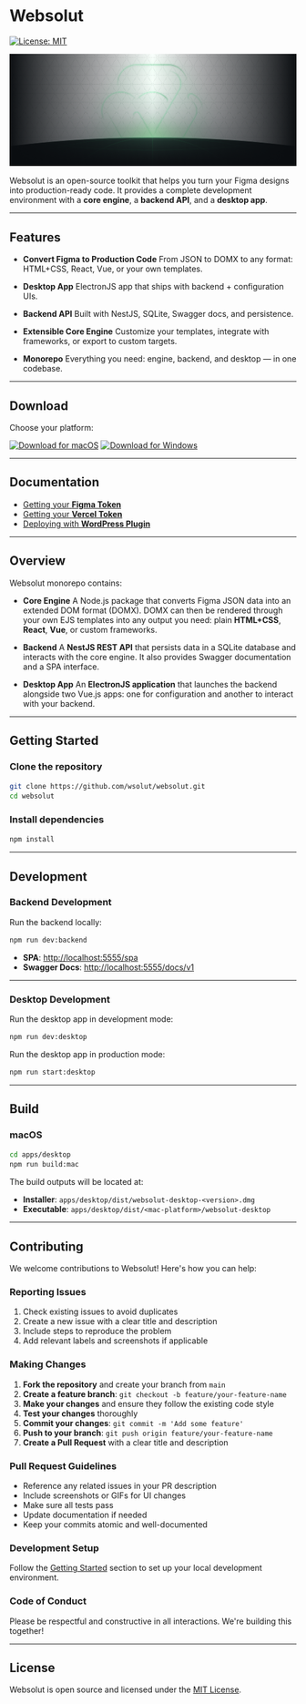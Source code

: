 # Websolut

[![License: MIT](https://img.shields.io/badge/License-MIT-blue.svg)](LICENSE)

<!-- Change later with our Websolut banner image -->
![Websolut](/docs/assets/banner.png)

Websolut is an open-source toolkit that helps you turn your Figma designs into production-ready code.
It provides a complete development environment with a **core engine**, a **backend API**, and a **desktop app**.

---

## Features

- **Convert Figma to Production Code**
  From JSON to DOMX to any format: HTML+CSS, React, Vue, or your own templates.

- **Desktop App**
  ElectronJS app that ships with backend + configuration UIs.

- **Backend API**
  Built with NestJS, SQLite, Swagger docs, and persistence.

- **Extensible Core Engine**
  Customize your templates, integrate with frameworks, or export to custom targets.

- **Monorepo**
  Everything you need: engine, backend, and desktop — in one codebase.

---

## Download

Choose your platform:

[![Download for macOS](https://img.shields.io/badge/⬇️_Download-macOS-black?logo=apple&style=for-the-badge)](https://github.com/wsolut/websolut/releases/download/v0.2.0-alpha/websolut-0.2.0-alpha.dmg)
[![Download for Windows](https://img.shields.io/badge/⬇️_Download-Windows-blue?logo=windows&style=for-the-badge)](https://github.com/wsolut/websolut/releases/download/v0.2.0-alpha/websolut-desktop-0.2.0-alpha-setup.exe.zip)

---

## Documentation

- [Getting your **Figma Token**](docs/FIGMA_TOKEN.md)
- [Getting your **Vercel Token**](docs/VERCEL_TOKEN.md)
- [Deploying with **WordPress Plugin**](WORDPRESS.md)

---

## Overview

Websolut monorepo contains:

- **Core Engine**
  A Node.js package that converts Figma JSON data into an extended DOM format (DOMX).
  DOMX can then be rendered through your own EJS templates into any output you need:
  plain **HTML+CSS**, **React**, **Vue**, or custom frameworks.

- **Backend**
  A **NestJS REST API** that persists data in a SQLite database and interacts with the core engine.
  It also provides Swagger documentation and a SPA interface.

- **Desktop App**
  An **ElectronJS application** that launches the backend alongside two Vue.js apps:
  one for configuration and another to interact with your backend.

---

## Getting Started

### Clone the repository

```bash
git clone https://github.com/wsolut/websolut.git
cd websolut
````

### Install dependencies

```bash
npm install
```

---

## Development

### Backend Development

Run the backend locally:

```bash
npm run dev:backend
```

* **SPA**: [http://localhost:5555/spa](http://localhost:5555/spa)
* **Swagger Docs**: [http://localhost:5555/docs/v1](http://localhost:5555/docs/v1)

---

### Desktop Development

Run the desktop app in development mode:

```bash
npm run dev:desktop
```

Run the desktop app in production mode:

```bash
npm run start:desktop
```

---

## Build

### macOS

```bash
cd apps/desktop
npm run build:mac
```

The build outputs will be located at:

* **Installer**: `apps/desktop/dist/websolut-desktop-<version>.dmg`
* **Executable**: `apps/desktop/dist/<mac-platform>/websolut-desktop`

---

## Contributing

We welcome contributions to Websolut! Here's how you can help:

### Reporting Issues

1. Check existing issues to avoid duplicates
2. Create a new issue with a clear title and description
3. Include steps to reproduce the problem
4. Add relevant labels and screenshots if applicable

### Making Changes

1. **Fork the repository** and create your branch from `main`
2. **Create a feature branch**: `git checkout -b feature/your-feature-name`
3. **Make your changes** and ensure they follow the existing code style
4. **Test your changes** thoroughly
5. **Commit your changes**: `git commit -m 'Add some feature'`
6. **Push to your branch**: `git push origin feature/your-feature-name`
7. **Create a Pull Request** with a clear title and description

### Pull Request Guidelines

* Reference any related issues in your PR description
* Include screenshots or GIFs for UI changes
* Make sure all tests pass
* Update documentation if needed
* Keep your commits atomic and well-documented

### Development Setup

Follow the [Getting Started](#getting-started) section to set up your local development environment.

### Code of Conduct

Please be respectful and constructive in all interactions. We're building this together!

---

## License

Websolut is open source and licensed under the [MIT License](LICENSE).
